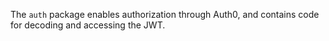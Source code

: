 The `auth` package enables authorization through Auth0,
and contains code for decoding and accessing the JWT.
